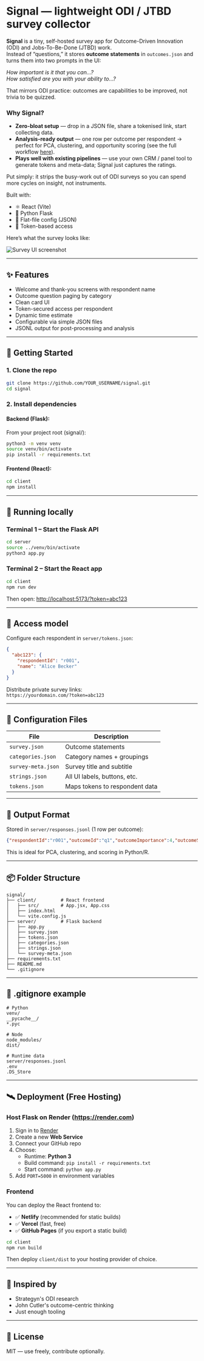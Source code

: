 # Signal — lightweight ODI / JTBD survey collector

**Signal** is a tiny, self-hosted survey app for Outcome-Driven Innovation (ODI) and Jobs-To-Be-Done (JTBD) work.  
Instead of “questions,” it stores **outcome statements** in `outcomes.json` and turns them into two prompts in the UI:

*How important is it that you can…?*  
*How satisfied are you with your ability to…?*

That mirrors ODI practice: outcomes are capabilities to be improved, not trivia to be quizzed.

### Why Signal?

* **Zero-bloat setup** — drop in a JSON file, share a tokenised link, start collecting data.  
* **Analysis-ready output** — one row per outcome per respondent → perfect for PCA, clustering, and opportunity scoring (see the full workflow [here](https://redlandroad.com/2024/05/27/practical-outcome-driven-innovation/)).  
* **Plays well with existing pipelines** — use your own CRM / panel tool to generate tokens and meta-data; Signal just captures the ratings.

Put simply: it strips the busy-work out of ODI surveys so you can spend more cycles on insight, not instruments.

Built with:
- ⚛️ React (Vite)
- 🐍 Python Flask
- 📄 Flat-file config (JSON)
- 🎯 Token-based access

Here’s what the survey looks like:

![Survey UI screenshot](screenshots/survey-example.png)

---

## ✨ Features

- Welcome and thank-you screens with respondent name
- Outcome question paging by category
- Clean card UI
- Token-secured access per respondent
- Dynamic time estimate
- Configurable via simple JSON files
- JSONL output for post-processing and analysis

---

## 🚀 Getting Started

### 1. Clone the repo

```bash
git clone https://github.com/YOUR_USERNAME/signal.git
cd signal
```

### 2. Install dependencies

#### Backend (Flask):

From your project root (signal/):

```bash
python3 -m venv venv
source venv/bin/activate
pip install -r requirements.txt
```

#### Frontend (React):

```bash
cd client
npm install
```

---

## 🧪 Running locally

### Terminal 1 – Start the Flask API

```bash
cd server
source ../venv/bin/activate
python3 app.py
```

### Terminal 2 – Start the React app

```bash
cd client
npm run dev
```

Then open: [http://localhost:5173/?token=abc123](http://localhost:5173/?token=abc123)

---

## 🔐 Access model

Configure each respondent in `server/tokens.json`:

```json
{
  "abc123": {
	"respondentId": "r001",
	"name": "Alice Becker"
  }
}
```

Distribute private survey links:  
`https://yourdomain.com/?token=abc123`

---

## 🧾 Configuration Files

| File                | Description                      |
|---------------------|----------------------------------|
| `survey.json`       | Outcome statements               |
| `categories.json`   | Category names + groupings       |
| `survey-meta.json`  | Survey title and subtitle        |
| `strings.json`      | All UI labels, buttons, etc.     |
| `tokens.json`       | Maps tokens to respondent data   |

---

## 💾 Output Format

Stored in `server/responses.jsonl` (1 row per outcome):

```json
{"respondentId":"r001","outcomeId":"q1","outcomeImportance":4,"outcomeSatisfaction":3}
```

This is ideal for PCA, clustering, and scoring in Python/R.

---

## 📦 Folder Structure

```
signal/
├── client/         # React frontend
│   ├── src/        # App.jsx, App.css
│   ├── index.html
│   └── vite.config.js
├── server/         # Flask backend
│   ├── app.py
│   ├── survey.json
│   ├── tokens.json
│   ├── categories.json
│   ├── strings.json
│   └── survey-meta.json
├── requirements.txt
├── README.md
└── .gitignore
```

---

## 📄 .gitignore example

```gitignore
# Python
venv/
__pycache__/
*.pyc

# Node
node_modules/
dist/

# Runtime data
server/responses.jsonl
.env
.DS_Store
```

---

## 🛰 Deployment (Free Hosting)

### Host Flask on Render (https://render.com)

1. Sign in to [Render](https://render.com)
2. Create a new **Web Service**
3. Connect your GitHub repo
4. Choose:
   - Runtime: **Python 3**
   - Build command: `pip install -r requirements.txt`
   - Start command: `python app.py`
5. Add `PORT=5000` in environment variables

### Frontend

You can deploy the React frontend to:

- ✅ **Netlify** (recommended for static builds)
- ✅ **Vercel** (fast, free)
- ✅ **GitHub Pages** (if you export a static build)

```bash
cd client
npm run build
```

Then deploy `client/dist` to your hosting provider of choice.

---

## 🧠 Inspired by

- Strategyn's ODI research
- John Cutler's outcome-centric thinking
- Just enough tooling

---

## 🪪 License

MIT — use freely, contribute optionally.